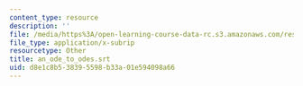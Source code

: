 ```yaml
---
content_type: resource
description: ''
file: /media/https%3A/open-learning-course-data-rc.s3.amazonaws.com/res-tll-004-stem-concept-videos-fall-2013/d8e1c8b538395598b33a01e594098a66_an_ode_to_odes.vtt
file_type: application/x-subrip
resourcetype: Other
title: an_ode_to_odes.srt
uid: d8e1c8b5-3839-5598-b33a-01e594098a66
---
```

